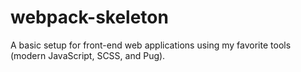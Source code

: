 # webpack-skeleton

A basic setup for front-end web applications using my favorite tools (modern JavaScript, SCSS, and Pug).